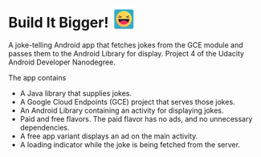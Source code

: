 # Build It Bigger!  <img style="vertical-align:text-bottom" src="/app/src/main/res/mipmap-mdpi/ic_launcher.png"/>


A joke-telling Android app that fetches jokes from the GCE module and passes them to the Android Library for display. Project 4 of the Udacity Android Developer Nanodegree.

The app contains
* A Java library that supplies jokes. 
* A Google Cloud Endpoints (GCE) project that serves those jokes.
* An Android Library containing an activity for displaying jokes.
* Paid and free flavors. The paid flavor has no ads, and no unnecessary dependencies.
* A free app variant displays an ad on the main activity.
* A loading indicator while the joke is being fetched from the server.
